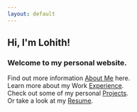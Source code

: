 ```yaml
---
layout: default
---
```

## Hi, I'm Lohith!<br/>
### Welcome to my personal website.
Find out more information [About Me](./about.md) here.<br/>
Learn more about my Work [Experience](./experience.md).<br/>
Check out some of my personal [Projects](./projects.md).<br/>
Or take a look at my [Resume](./resume.md).<br/>
